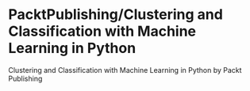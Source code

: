 # PacktPublishing/Clustering and Classification with Machine Learning in Python
 Clustering and Classification with Machine Learning in Python by Packt Publishing
